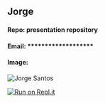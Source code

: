 ## Jorge
#### Repo: presentation repository
#### Email: *******************
#### Image:

![Jorge Santos](https://user-images.githubusercontent.com/123038198/214163502-8c05d530-2eb0-46cb-997a-1854e276a698.JPG)


[![Run on Repl.it](https://replit.com/badge/github/jorcsan/present)](https://replit.com/new/github/jorcsan/present)
